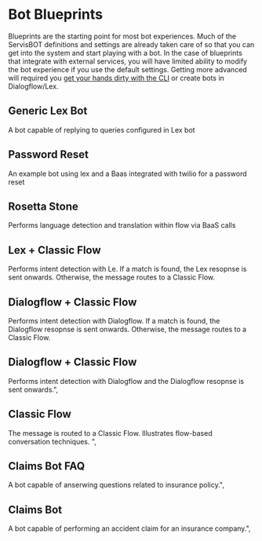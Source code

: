 # Bot Blueprints
Blueprints are the starting point for most bot experiences. Much of the ServisBOT definitions and settings are already taken care of so that you can get into the system and start playing with a bot. In the case of blueprints that integrate with external services, you will have limited ability to modify the bot experience if you use the default settings. Getting more advanced will required you [get your hands dirty with the CLI](getting-started-cli.md) or create bots in Dialogflow/Lex.

## Generic Lex Bot
A bot capable of replying to queries configured in Lex bot

## Password Reset
An example bot using lex and a Baas integrated with twilio for a password reset

## Rosetta Stone
Performs language detection and translation within flow via BaaS calls

## Lex + Classic Flow
Performs intent detection with Le. If a match is found, the Lex resopnse is sent onwards. Otherwise, the message routes to a Classic Flow.

## Dialogflow + Classic Flow
Performs intent detection with Dialogflow. If a match is found, the Dialogflow resopnse is sent onwards. Otherwise, the message routes to a Classic Flow.

## Dialogflow + Classic Flow
Performs intent detection with Dialogflow and the Dialogflow resopnse is sent onwards.",

## Classic Flow
The message is routed to a Classic Flow. Illustrates flow-based conversation techniques. ",

## Claims Bot FAQ
A bot capable of anserwing questions related to insurance policy.",

## Claims Bot
A bot capable of performing an accident claim for an insurance company.",
